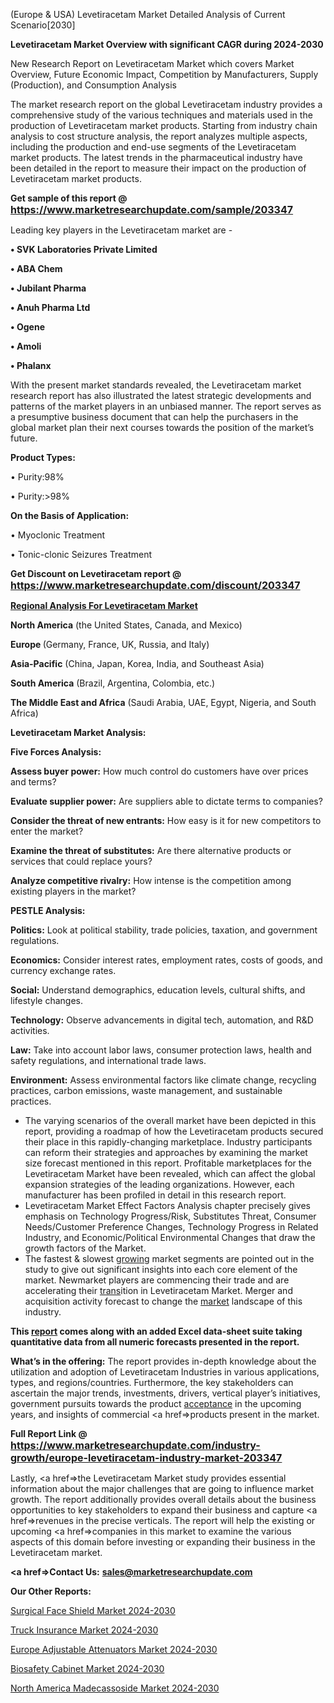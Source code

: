 (Europe & USA) Levetiracetam Market Detailed Analysis of Current Scenario[2030]

<strong>Levetiracetam Market Overview with significant CAGR during 2024-2030</strong>

New Research Report on Levetiracetam Market which covers Market Overview, Future Economic Impact, Competition by Manufacturers, Supply (Production), and Consumption Analysis

The market research report on the global Levetiracetam industry provides a comprehensive study of the various techniques and materials used in the production of Levetiracetam market products. Starting from industry chain analysis to cost structure analysis, the report analyzes multiple aspects, including the production and end-use segments of the Levetiracetam market products. The latest trends in the pharmaceutical industry have been detailed in the report to measure their impact on the production of Levetiracetam market products.

<strong>Get sample of this report @ <a href=https://www.marketresearchupdate.com/sample/203347><font size=3 color=#0000ff>https://www.marketresearchupdate.com/sample/203347</font></a></strong>

Leading key players in the Levetiracetam market are -

<strong>• SVK Laboratories Private Limited

• ABA Chem

• Jubilant Pharma

• Anuh Pharma Ltd

• Ogene

• Amoli

• Phalanx</strong>

With the present market standards revealed, the Levetiracetam market research report has also illustrated the latest strategic developments and patterns of the market players in an unbiased manner. The report serves as a presumptive business document that can help the purchasers in the global market plan their next courses towards the position of the market’s future.

<strong>Product Types:</strong>

• Purity:98%

• Purity:>98%

<strong>On the Basis of Application:</strong>

• Myoclonic Treatment

• Tonic-clonic Seizures Treatment

<strong>Get Discount on Levetiracetam report @ <a href=https://www.marketresearchupdate.com/discount/203347><font size=3 color=#0000ff>https://www.marketresearchupdate.com/discount/203347</font></a></strong>

<strong><u><b>Regional Analysis For Levetiracetam Market</b></u></strong>

<strong><b>North America</b></strong> (the United States, Canada, and Mexico)

<strong><b>Europe </b></strong>(Germany, France, UK, Russia, and Italy)

<strong><b>Asia-Pacific</b></strong> (China, Japan, Korea, India, and Southeast Asia)

<strong><b>South America</b></strong> (Brazil, Argentina, Colombia, etc.)

<strong><b>The Middle East and Africa</b></strong> (Saudi Arabia, UAE, Egypt, Nigeria, and South Africa)

<strong>Levetiracetam Market Analysis:</strong>

<strong>Five Forces Analysis:</strong>

<strong>Assess buyer power:</strong> How much control do customers have over prices and terms?

<strong>Evaluate supplier power:</strong> Are suppliers able to dictate terms to companies?

<strong>Consider the threat of new entrants:</strong> How easy is it for new competitors to enter the market?

<strong>Examine the threat of substitutes:</strong> Are there alternative products or services that could replace yours?

<strong>Analyze competitive rivalry:</strong> How intense is the competition among existing players in the market?

<strong>PESTLE Analysis:</strong>

<strong>Politics:</strong> Look at political stability, trade policies, taxation, and government regulations.

<strong>Economics:</strong> Consider interest rates, employment rates, costs of goods, and currency exchange rates.

<strong>Social:</strong> Understand demographics, education levels, cultural shifts, and lifestyle changes.

<strong>Technology:</strong> Observe advancements in digital tech, automation, and R&D activities.

<strong>Law:</strong> Take into account labor laws, consumer protection laws, health and safety regulations, and international trade laws.

<strong>Environment:</strong> Assess environmental factors like climate change, recycling practices, carbon emissions, waste management, and sustainable practices.

<ul>
  <li>The varying scenarios of the overall market have been depicted in this report, providing a roadmap of how the Levetiracetam products secured their place in this rapidly-changing marketplace. Industry participants can reform their strategies and approaches by examining the market size forecast mentioned in this report. Profitable marketplaces for the Levetiracetam Market have been revealed, which can affect the global expansion strategies of the leading organizations. However, each manufacturer has been profiled in detail in this research report.</li>
  <li>Levetiracetam Market Effect Factors Analysis chapter precisely gives emphasis on Technology Progress/Risk, Substitutes Threat, Consumer Needs/Customer Preference Changes, Technology Progress in Related Industry, and Economic/Political Environmental Changes that draw the growth factors of the Market.</li>
  <li>The fastest &amp; slowest <a href=ASDF991299>growing</a> market segments are pointed out in the study to give out significant insights into each core element of the market. Newmarket players are commencing their trade and are accelerating their <a href=>trans</a>ition in Levetiracetam Market. Merger and acquisition activity forecast to change the <a href=>market</a> landscape of this industry.</li>
</ul>
<strong>This <a href=>report</a> comes along with an added Excel data-sheet suite taking quantitative data from all numeric forecasts presented in the report.</strong>

<strong>What’s in the offering:</strong> The report provides in-depth knowledge about the utilization and adoption of Levetiracetam Industries in various applications, types, and regions/countries. Furthermore, the key stakeholders can ascertain the major trends, investments, drivers, vertical player’s initiatives, government pursuits towards the product <a href=ASDF881288>acceptance</a> in the upcoming years, and insights of commercial <a href=>products</a> present in the market.

<strong>Full Report Link @ <a href=https://www.marketresearchupdate.com/industry-growth/europe-levetiracetam-industry-market-203347><font size=3 color=#0000ff>https://www.marketresearchupdate.com/industry-growth/europe-levetiracetam-industry-market-203347</font></a></strong>

Lastly, <a href=>the</a> Levetiracetam Market study provides essential information about the major challenges that are going to influence market growth. The report additionally provides overall details about the business opportunities to key stakeholders to expand their business and capture <a href=>revenues</a> in the precise verticals. The report will help the existing or upcoming <a href=>companies</a> in this market to examine the various aspects of this domain before investing or expanding their business in the Levetiracetam market.

<strong><a href=><strong>Contact Us:</strong></a></strong>
<strong>sales@marketresearchupdate.com</strong>

<strong>Our Other Reports:</strong>

<a href=https://www.linkedin.com/pulse/surgical-face-shield-market-size-set-grow-remarkable>Surgical Face Shield Market 2024-2030</a>

<a href=https://www.linkedin.com/pulse/truck-insurance-market-2023-remarking-enormous>Truck Insurance Market 2024-2030</a>

<a href=https://www.linkedin.com/pulse/europe-adjustable-attenuators-market-upcoming>Europe Adjustable Attenuators Market 2024-2030</a>

<a href=https://www.linkedin.com/pulse/biosafety-cabinet-market-hitting-new-heights-h3zuf/>Biosafety Cabinet Market 2024-2030</a>

<a href=https://www.linkedin.com/pulse/north-america-madecassoside-market-analysis-outlooks-zubgf/>North America Madecassoside Market 2024-2030</a>

